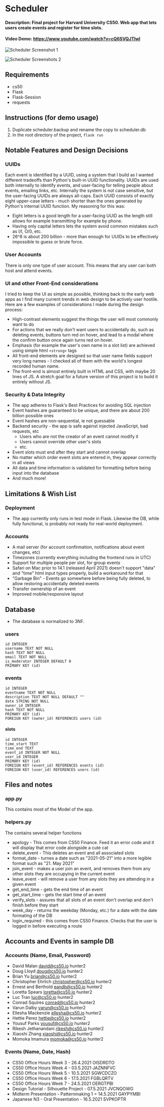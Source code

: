 # Scheduler

#### Description: Final project for Harvard University CS50. Web app that lets users create events and register for time slots.

#### Video Demo: https://www.youtube.com/watch?v=cQ6SVQJTlwI

![Scheduler Screenshot 1](https://i.imgur.com/Qxj2A83.jpg)

![Scheduler Screenshots 2](https://i.imgur.com/4l9OAeN.jpg)

## Requirements
* cs50
* Flask
* Flask-Session
* requests

## Instructions (for demo usage)
1. Duplicate scheduler.backup and rename the copy to scheduler.db
2. In the root directory of the project, `flask run`

## Notable Features and Design Decisions
### UUIDs
Each event is identified by a UUID, using a system that I build as I wanted different tradeoffs than Python's built-in UUID functionality. UUIDs are used both internally to identify events, and user-facing for telling people about events, emailing links, etc. Internally the system is not case sensitive, but the user-facing UUIDs are always all-caps. Each UUID consists of exactly eight upper-case letters - much shorter than the ones generated by Python's internal UUID function. My reasoning for this was:
* Eight letters is a good length for a user-facing UUID as the length still allows for example transmitting for example by phone.
* Having only capital letters lets the system avoid common mistakes such as I/l, O/0, etc.
* 26^8 is about 200 billion - more than enough for UUIDs to be effectively impossible to guess or brute force.
### User Accounts
There is only one type of user account. This means that any user can both host and attend events.
### UI and other Front-End considerations
I tried to keep the UI as simple as possible, thinking back to the early web apps as I find many current trends in web design to be actively user hostile. Here are a few examples of considerations I made during the design process:
* High-contrast elements suggest the things the user will most commonly want to do
* For actions that we really don't want users to accidentally do, such as deleting events, buttons turn red on hover, and lead to a modal where the confirm button once again turns red on hover.
* Emphasis (for example the user's own name in a slot list) are achieved using simple html `<strong>` tags
* All front-end elements are designed so that user name fields support very long names - I checked all of them with the world's longest recorded human name.
* The front-end is almost entirely built in HTML and CSS, with maybe 20 lines of JS. A stretch goal for a future version of this project is to build it entirely without JS.
### Security & Data Integrity
* The app adheres to Flask's Best Practices for avoiding SQL injection
* Event hashes are guaranteed to be unique, and there are about 200 billion possible ones
* Event hashes are non-sequential, ie not guessable
* Backend security - the app is safe against injected JavaScript, bad requests, etc
  * Users who are not the creator of an event cannot modify it
  * Users cannot override other user's slots
  * etc.
* Event slots must end after they start and cannot overlap
* No matter which order event slots are entered in, they appear correctly in all views
* All data and time information is validated for formatting before being input into the database
* And much more!

## Limitations & Wish List
### Deployment
* The app currently only runs in test mode in Flask. Likewise the DB, while fully functional, is probably not ready for real-world deployment.
### Accounts
* A mail server (for account confirmation, notifications about event changes, etc)
* Timezones (currently everything including the frontend runs in UTC)
* Support for multiple people per slot, for group events
* Safari on Mac prior to 14.1 (released April 2021) doesn't support "data" and "time" html input types properly, build a workaround for that
* "Garbage Bin" - Events go somewhere before being fully deleted, to allow restoring accidentally deleted events
* Transfer ownership of an event
* Improved mobile/responsive layout

## Database
* The database is normalized to 3NF. 
### users
```
id INTEGER
username TEXT NOT NULL
hash TEXT NOT NULL
email TEXT NOT NULL
is_moderator INTEGER DEFAULT 0
PRIMARY KEY (id)
```
### events
```
id INTEGER
eventname TEXT NOT NULL
description TEXT NOT NULL DEFAULT ""
date STRING NOT NULL
owner_id INTEGER
hash TEXT NOT NULL
PRIMARY KEY (id)
FOREIGN KEY (owner_id) REFERENCES users (id)
```
#### slots
```
id INTEGER
time_start TEXT
time_end TEXT
event_id INTEGER NOT NULL
user_id INTEGER
PRIMARY KEY (id)
FOREIGN KEY (event_id) REFERENCES events (id)
FOREIGN KEY (user_id) REFERENCES users (id)
```

## Files and notes
### app.py
This contains most of the Model of the app. 
### helpers.py
The contains several helper functions
* apology - This comes from CS50 Finance. Feed it an error code and it will display that error code alongside a cute cat
* delete_event - This deletes an event and all associated slots
* format_date - turnes a date such as "2021-05-21" into a more legible format such as "21. May 2021"
* join_event - makes a user join an event, and removes them from any other slots they are occupying in the current event
* leave_event - will remove a user from any slots they are attending in a given event
* get_end_time - gets the end time of an event
* get_start_time - gets the start time of an event
* verify_slots - assures that all slots of an event don't overlap and don't finish before they start
* week_day - returns the weekday (Monday, etc.) for a date with the date formating of the DB
* login_required - this comes from CS50 Finance. Checks that the user is logged in before executing a route

## Accounts and Events in sample DB
### Accounts (Name, Email, Password)
* David Malan david@cs50.io hunter2
* Doug Lloyd doug@cs50.io hunter2
* Brian Yu brian@cs50.io hunter2
* Christopher Ehrlich christopher@cs50.io hunter2
* Ernest and Berthold eandb@cs50.io hunter2
* Loretta Spears loretta@cs50.io hunter2
* Luc Tran luc@cs50.io hunter2
* Conrad Squires conrad@cs50.io hunter2
* Varun Dalby varun@cs50.io hunter2
* Ellesha Mackenzie ellesha@cs50.io hunter2
* Hettie Perez hettie@cs50.io hunter2
* Yousuf Parks yousuf@cs50.io hunter2
* Rikesh Jethanandani rikesh@cs50.io hunter2
* Xiaoshi Zhang xiaoshi@cs50.io hunter2
* Momoka Imamura momoka@cs50.io hunter2
### Events (Name, Date, Hash)
* CS50 Office Hours Week 3 - 26.4.2021 OISDRDTO
* CS50 Office Hours Week 4 - 03.5.2021 JAZNNFVC
* CS50 Office Hours Week 5 - 10.5.2021 SGWCDCZO
* CS50 Office Hours Week 6 - 17.5.2021 FGBLQRTV
* CS50 Office Hours Week 7 - 24.5.2021 OERGTPBI
* Design Tutorial - Silhouette Project - 07.5.2021 JVCNQOWG
* Midterm Presentation - Patternmaking 1 = 14.5.2021 GAYPYMBI
* Japanese N3 - Oral Presentation - 16.5.2021 SVPKOPTR
